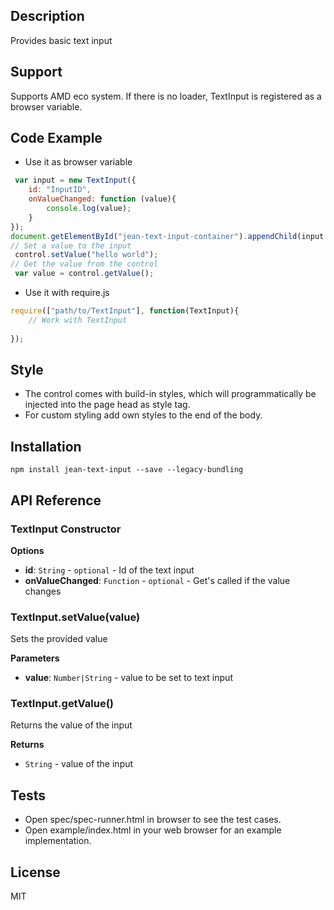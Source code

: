 ## Description

Provides basic text input

## Support
Supports AMD eco system. If there is no loader, TextInput is registered as a browser variable.

## Code Example
- Use it as browser variable
```js
 var input = new TextInput({
    id: "InputID",
    onValueChanged: function (value){
        console.log(value);
    }
});
document.getElementById("jean-text-input-container").appendChild(input.element);
// Set a value to the input 
 control.setValue("hello world");
// Get the value from the control 
 var value = control.getValue();
```
- Use it with require.js
```js
require(["path/to/TextInput"], function(TextInput){
    // Work with TextInput
     
});
```

## Style
- The control comes with build-in styles, which will programmatically be injected into the page head as style tag. 
- For custom styling add own styles to the end of the body.

## Installation

`npm install jean-text-input --save --legacy-bundling`

## API Reference

### TextInput Constructor

**Options**
- **id**: `String` - `optional` - Id of the text input
- **onValueChanged**: `Function` - `optional` - Get's called if the value changes


### TextInput.setValue(value) 

Sets the provided value 

**Parameters**
- **value**: `Number|String` -  value to be set to text input


### TextInput.getValue() 

Returns the value of the input

**Returns**
- `String` - value of the input


## Tests

- Open spec/spec-runner.html in browser to see the test cases.
- Open example/index.html in your web browser for an example implementation.

## License

MIT